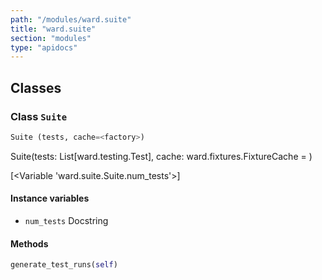```yaml
---
path: "/modules/ward.suite"
title: "ward.suite"
section: "modules"
type: "apidocs"
---
```


## Classes

### Class `Suite`

```python
Suite (tests, cache=<factory>)
```

Suite(tests: List[ward.testing.Test], cache: ward.fixtures.FixtureCache = <factory>)

[<Variable 'ward.suite.Suite.num_tests'>]

#### Instance variables

* `num_tests` Docstring 

#### Methods

```python
generate_test_runs(self)
```